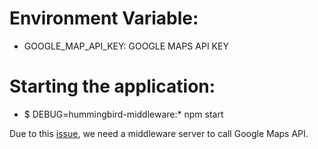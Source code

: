 # Environment Variable:

-   GOOGLE_MAP_API_KEY: GOOGLE MAPS API KEY

# Starting the application:

-   \$ DEBUG=hummingbird-middleware:\* npm start

Due to this [issue](https://github.com/googlemaps/google-maps-services-js/issues/59#issuecomment-399626833), we need a middleware server to call Google Maps API.
